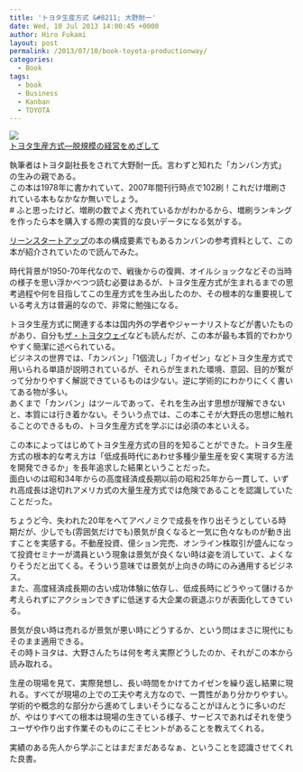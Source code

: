 ```yaml
---
title: 'トヨタ生産方式 &#8211; 大野耐一'
date: Wed, 10 Jul 2013 14:00:45 +0000
author: Hiro Fukami
layout: post
permalink: /2013/07/10/book-toyota-productionway/
categories:
  - Book
tags:
  - book
  - Business
  - Kanban
  - TOYOTA
---
```

[<img border="0" src="http://ws-fe.amazon-adsystem.com/widgets/q?_encoding=UTF8&ASIN=4478460019&Format=_SL160_&ID=AsinImage&MarketPlace=JP&ServiceVersion=20070822&WS=1&tag=dsea-22" />][1]<img src="http://ir-jp.amazon-adsystem.com/e/ir?t=dsea-22&l=as2&o=9&a=4478460019" width="1" height="1" border="0" alt="" style="border:none !important;margin:0!important;" />  
[トヨタ生産方式―脱規模の経営をめざして][2]<img src="http://ir-jp.amazon-adsystem.com/e/ir?t=dsea-22&l=as2&o=9&a=4478460019" width="1" height="1" border="0" alt="" style="border:none !important;margin:0!important;" />

執筆者はトヨタ副社長をされて大野耐一氏。言わずと知れた「カンバン方式」の生みの親である。  
この本は1978年に書かれていて、2007年間刊行時点で102刷！これだけ増刷されている本もなかなか無いでしょう。  
\# ふと思ったけど、増刷の数でよく売れているかがわかるから、増刷ランキングを作ったら本を購入する際の実質的な良いデータになる気がする。

<a href="http://hirofukami.com/2012/12/20/lean-startup/" title="リーンスタートアップ – エリック・リース" target="_blank">リーンスタートアップ</a>の本の構成要素でもあるカンバンの参考資料として、この本が紹介されていたので読んでみた。

時代背景が1950-70年代なので、戦後からの復興、オイルショックなどその当時の様子を思い浮かべつつ読む必要はあるが、トヨタ生産方式が生まれるまでの思考過程や何を目指してこの生産方式を生み出したのか、その根本的な重要視している考え方は普遍的なので、非常に勉強になる。

トヨタ生産方式に関連する本は国内外の学者やジャーナリストなどが書いたものがあり、自分も<a href="http://hirofukami.com/2006/03/15/post/" title="ザ・トヨタウェイ（実践編 上）" target="_blank">ザ・トヨタウェイ</a>なども読んだが、この本が最も本質的でわかりやすく簡潔に述べられている。  
ビジネスの世界では、「カンバン」「1個流し」「カイゼン」などトヨタ生産方式で用いられる単語が説明されているが、それらが生まれた環境、意図、目的が繋がって分かりやすく解説できているものは少ない。逆に学術的にわかりにくく書いてある物が多い。  
あくまで「カンバン」はツールであって、それを生み出す思想が理解できないと、本質には行き着かない。そういう点では、この本こそが大野氏の思想に触れることのできるもの、トヨタ生産方式を学ぶには必須の本といえる。

この本によってはじめてトヨタ生産方式の目的を知ることができた。トヨタ生産方式の根本的な考え方は「低成長時代にあわせ多種少量生産を安く実現する方法を開発できるか」を長年追求した結果ということだった。  
面白いのは昭和34年からの高度経済成長期以前の昭和25年から一貫して、いずれ高成長は途切れアメリカ式の大量生産方式では危険であることを認識していたことだった。

ちょうど今、失われた20年をへてアベノミクで成長を作り出そうとしている時期だが、少しでも(雰囲気だけでも)景気が良くなると一気に色々なものが動き出すことを実感する。不動産投資、億ション完売、オンライン株取引が盛んになって投資セミナーが満員という現象は景気が良くない時は姿を消していて、よくなりそうだと出てくる。そういう意味では景気が上向きの時にのみ通用するビジネス。  
また、高度経済成長期の古い成功体験に依存し、低成長時にどうやって儲けるか考えられずにアクションできずに低迷する大企業の衰退ぶりが表面化してきている。

景気が良い時は売れるが景気が悪い時にどうするか、という問はまさに現代にもそのまま適用できる。  
その時トヨタは、大野さんたちは何を考え実際どうしたのか、それがこの本から読み取れる。

生産の現場を見て、実際発想し、長い時間をかけてカイゼンを繰り返し結果に現れる。すべてが現場の上での工夫や考え方なので、一貫性があり分かりやすい。学術的や概念的な部分から進めてしまいそうになることがほんとうに多いのだが、やはりすべての根本は現場の生きている様子、サービスであればそれを使うユーザや作り出す作業そのものにこそヒントがあることを教えてくれる。

実績のある先人から学ぶことはまだまだあるなぁ、ということを認識させてくれた良書。

 [1]: http://www.amazon.co.jp/gp/product/4478460019/ref=as_li_ss_il?ie=UTF8&camp=247&creative=7399&creativeASIN=4478460019&linkCode=as2&tag=dsea-22
 [2]: http://www.amazon.co.jp/gp/product/4478460019/ref=as_li_ss_tl?ie=UTF8&camp=247&creative=7399&creativeASIN=4478460019&linkCode=as2&tag=dsea-22
